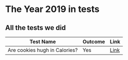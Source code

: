 # The Year 2019 in tests

## All the tests we did

| Test Name | Outcome | Link |
|-----------|---------|------|
| Are cookies hugh in Calories? | Yes | [Link](https://en.wikipedia.org/wiki/Cookie) |
